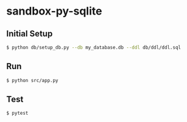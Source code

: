 # sandbox-py-sqlite

## Initial Setup

```sh
$ python db/setup_db.py --db my_database.db --ddl db/ddl/ddl.sql
```

## Run

```sh
$ python src/app.py
```

## Test

```sh
$ pytest
```
